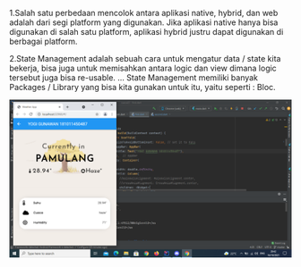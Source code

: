 1.Salah satu perbedaan mencolok antara aplikasi native, hybrid, dan web adalah dari segi platform yang digunakan. Jika aplikasi native hanya bisa digunakan di salah satu platform, aplikasi hybrid justru dapat digunakan di berbagai platform.

2.State Management adalah sebuah cara untuk mengatur data / state kita bekerja, bisa juga untuk memisahkan antara logic dan view dimana logic tersebut juga bisa re-usable. ... State Management memiliki banyak Packages / Library yang bisa kita gunakan untuk itu, yaitu seperti : Bloc.

![logo](https://github.com/Yogi714/UAS_181011450387_YOGIGUNAWAN/blob/master/YOGI%201.png)
